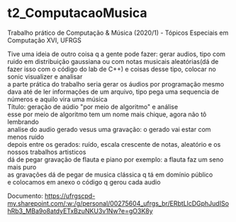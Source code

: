 # t2_ComputacaoMusica
Trabalho prático de Computação &amp; Música (2020/1) - Tópicos Especiais em Computação XVI, UFRGS

Tive uma ideia de outro coisa q a gente pode fazer: gerar audios, tipo com ruido em distribuição gaussiana ou com notas musicais aleatórias(dá de fazer isso com o código do lab de C++) e coisas desse tipo, colocar no sonic visualizer e analisar\
a parte prática do trabalho seria gerar os áudios por programação mesmo\
dava até de ler informações de um arquivo, tipo pega uma sequencia de números e aquilo vira uma música\
Título: geração de aúdio "por meio de algoritmo" e análise\
esse por meio de algoritmo tem um nome mais chique, agora não tô lembrando\
analise do audio gerado vesus uma gravação: o gerado vai estar com menos ruido\
depois entre os gerados: ruído, escala crescente de notas, aleatório e os nossos trabalhos artisticos\
dá de pegar gravação de flauta e piano por exemplo: a flauta faz um seno mais puro\
as gravações dá de pegar de musica clássica q tá em domínio público\
e colocamos em anexo o código q gerou cada audio

Documento: https://ufrgscpd-my.sharepoint.com/:w:/g/personal/00275604_ufrgs_br/ERbtLlcDGphJudISohRb3_MBa9o8atdyETxBzuNKU3v1Nw?e=gO3K8y
